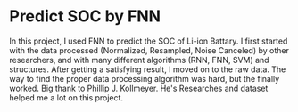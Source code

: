 # Predict SOC by FNN
In this project, I used FNN to predict the SOC of Li-ion Battary.
I first started with the data processed (Normalized, Resampled, Noise Canceled) by other researchers, and with many different algorithms (RNN, FNN, SVM) and structures.
After getting a satisfying result, I moved on to the raw data. The way to find the proper data processing algorithm was hard, but the finally worked.
Big thank to Phillip J. Kollmeyer. He's Researches and dataset helped me a lot on this project.
